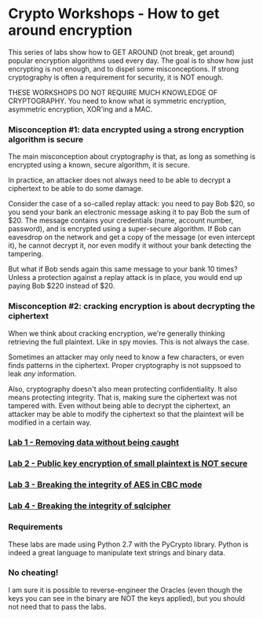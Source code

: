 # Crypto Workshops - How to get around encryption

This series of labs show how to GET AROUND (not break, get around) popular encryption algorithms used every day. The goal is to show how just encrypting is not enough, and to dispel some misconceptions. If strong cryptography is often a requirement for security, it is NOT enough.

THESE WORKSHOPS DO NOT REQUIRE MUCH KNOWLEDGE OF CRYPTOGRAPHY. You need to know what is symmetric encryption, asymmetric encryption, XOR'ing and a MAC.


### Misconception #1: data encrypted using a strong encryption algorithm is secure

The main misconception about cryptography is that, as long as something is encrypted using a known, secure algorithm, it is secure.

In practice, an attacker does not always need to be able to decrypt a ciphertext to be able to do some damage.

Consider the case of a so-called replay attack: you need to pay Bob $20, so you send your bank an electronic message asking it to pay Bob the sum of $20. The message contains your credentials (name, account number, password), and is encrypted using a super-secure algorithm. If Bob can eavesdrop on the network and get a copy of the message (or even intercept it), he cannot decrypt it, nor even modify it without your bank detecting the tampering.

But what if Bob sends again this same message to your bank 10 times? Unless a protection against a replay attack is in place, you would end up paying Bob $220 instead of $20.


### Misconception #2: cracking encryption is about decrypting the ciphertext

When we think about cracking encryption, we're generally thinking retrieving the full plaintext. Like in spy movies. This is not always the case.

Sometimes an attacker may only need to know a few characters, or even finds patterns in the ciphertext. Proper cryptography is not suppsoed to leak *any* information.

Also, cryptography doesn't also mean protecting confidentiality. It also means protecting integrity. That is, making sure the ciphertext was not tampered with. Even without being able to decrypt the ciphertext, an attacker may be able to modify the ciphertext so that the plaintext will be modified in a certain way.

### [Lab 1 - Removing data without being caught](lab1/README.md)
### [Lab 2 - Public key encryption of small plaintext is NOT secure](lab2/README.md)
### [Lab 3 - Breaking the integrity of AES in CBC mode](lab3/README.md)
### [Lab 4 - Breaking the integrity of sqlcipher](lab4/README.md)


### Requirements

These labs are made using Python 2.7 with the PyCrypto library. Python is indeed a great language to manipulate text strings and binary data.


### No cheating!

I am sure it is possible to reverse-engineer the Oracles (even though the keys you can see in the binary are NOT the keys applied), but you should not need that to pass the labs.
